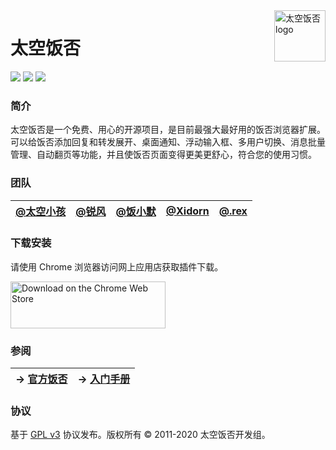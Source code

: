 <img src="https://raw.githubusercontent.com/fanfoujs/space-fanfou/master/static/icons/icon-256.png" alt="太空饭否 logo" align="right" width="82px" />

# 太空饭否

[![](https://github.com/fanfoujs/space-fanfou/workflows/Node%20CI/badge.svg)](https://github.com/fanfoujs/space-fanfou/actions)
[![](https://img.shields.io/github/release/fanfoujs/space-fanfou.svg)](https://github.com/fanfoujs/space-fanfou/releases)
[![](https://img.shields.io/github/license/fanfoujs/space-fanfou.svg)](https://github.com/fanfoujs/space-fanfou/blob/master/LICENSE)

### 简介

太空饭否是一个免费、用心的开源项目，是目前最强大最好用的饭否浏览器扩展。可以给饭否添加回复和转发展开、桌面通知、浮动输入框、多用户切换、消息批量管理、自动翻页等功能，并且使饭否页面变得更美更舒心，符合您的使用习惯。

### 团队

<!-- Generated by https://jakebathman.github.io/Markdown-Table-Generator/ -->
<!-- [@太空小孩](https://fanfou.com/anegie),[@锐风](https://fanfou.com/ruif),[@饭小默](https://fanfou.com/lito),[@Xidorn](https://fanfou.com/xidorn),[@.rex](https://fanfou.com/zhasm) -->
**[@太空小孩](https://fanfou.com/anegie)**|**[@锐风](https://fanfou.com/ruif)**|**[@饭小默](https://fanfou.com/lito)**|**[@Xidorn](https://fanfou.com/xidorn)**|**[@.rex](https://fanfou.com/zhasm)**
:-----:|:-----:|:-----:|:-----:|:-----:

### 下载安装

请使用 Chrome 浏览器访问网上应用店获取插件下载。

<a href="https://chrome.google.com/webstore/detail/mfofmcdbaeajgdeihmcjjohmhepcdcol">
  <img src="https://raw.githubusercontent.com/fanfoujs/space-fanfou/master/media/chrome-web-store-badge.png" alt="Download on the Chrome Web Store" width="248px" height="75px" />
</a>

### 参阅

<!-- Generated by https://jakebathman.github.io/Markdown-Table-Generator/ -->
<!-- → [官方饭否](https://fanfou.com/spacefanfou),→ [入门手册](https://spacekid.me/spacefanfou/) -->
**→ [官方饭否](https://fanfou.com/spacefanfou)**|**→ [入门手册](https://spacekid.me/spacefanfou/)**
:-----:|:-----:

### 协议

基于 [GPL v3](COPYING) 协议发布。版权所有 © 2011-2020 太空饭否开发组。
